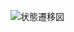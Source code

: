 ![状態遷移図](https://github.com/ShassBeleth/Kamitsuki/blob/develop/v1.0.0/Design/State/%E7%8A%B6%E6%85%8B%E9%81%B7%E7%A7%BB%E5%9B%B3.png)